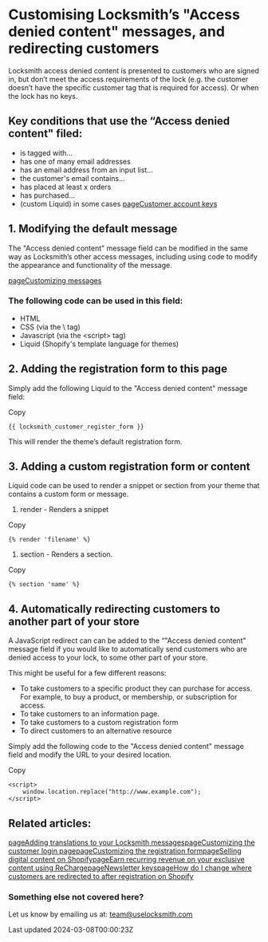 # Customising Locksmith’s "Access denied content" messages, and redirecting customers

Locksmith access denied content is presented to customers who are signed in, but don’t meet the access requirements of the lock (e.g. the customer doesn’t have the specific customer tag that is required for access). Or when the lock has no keys.

## Key conditions that use the “Access denied content" filed:

- is tagged with…
- has one of many email addresses
- has an email address from an input list…
- the customer's email contains…
- has placed at least x orders
- has purchased…
- (custom Liquid) in some cases
[pageCustomer account keys](/keys/customer-account-keys)
## 1. Modifying the default message

The "Access denied content" message field can be modified in the same way as Locksmith’s other access messages, including using code to modify the appearance and functionality of the message.

[pageCustomizing messages](/tutorials/more/customizing-messages)
### The following code can be used in this field:

- HTML
- CSS (via the \ tag)
- Javascript (via the \<script\> tag)
- Liquid (Shopify's template language for themes)

## 2. Adding the registration form to this page

Simply add the following Liquid to the "Access denied content" message field:

Copy

    {{ locksmith_customer_register_form }}

This will render the theme’s default registration form.

## 3. Adding a custom registration form or content

Liquid code can be used to render a snippet or section from your theme that contains a custom form or message.

1. render - Renders a snippet

Copy

    {% render 'filename' %}

1. section - Renders a section.

Copy

    {% section 'name' %}

## 4. Automatically redirecting customers to another part of your store

A JavaScript redirect can can be added to the “"Access denied content" message field if you would like to automatically send customers who are denied access to your lock, to some other part of your store.

This might be useful for a few different reasons:

- To take customers to a specific product they can purchase for access. For example, to buy a product, or membership, or subscription for access.
- To take customers to an information page.
- To take customers to a custom registration form
- To direct customers to an alternative resource

Simply add the following code to the "Access denied content" message field and modify the URL to your desired location.

Copy

    <script>
        window.location.replace("http://www.example.com");
    </script>

## Related articles:
[pageAdding translations to your Locksmith messages](/tutorials/more/adding-translations-to-your-locksmith-messages)[pageCustomizing the customer login page](/tutorials/more/customizing-the-customer-login-page)[pageCustomizing the registration form](/tutorials/more/customizing-the-registration-form)[pageSelling digital content on Shopify](/tutorials/selling-digital-content-on-shopify)[pageEarn recurring revenue on your exclusive content using ReCharge](/tutorials/more/recharge)[pageNewsletter keys](/keys/more/newsletter-keys)[pageHow do I change where customers are redirected to after registration on Shopify](/faqs/more/how-do-i-change-where-customers-are-redirected-to-after-registration-on-shopify)
### Something else not covered here?

Let us know by emailing us at: team@uselocksmith.com

Last updated 2024-03-08T00:00:23Z